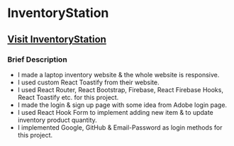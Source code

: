 # InventoryStation

## [Visit InventoryStation](https://inventory-station.web.app/)

### Brief Description

* I made a laptop inventory website & the whole website is responsive.
* I used custom React Toastify from their website.
* I used React Router, React Bootstrap, Firebase, React Firebase Hooks, React Toastify etc. for this project.
* I made the login & sign up page with some idea from Adobe login page.
* I used React Hook Form to implement adding new item & to update inventory product quantity.
* I implemented Google, GitHub & Email-Password as login methods for this project.